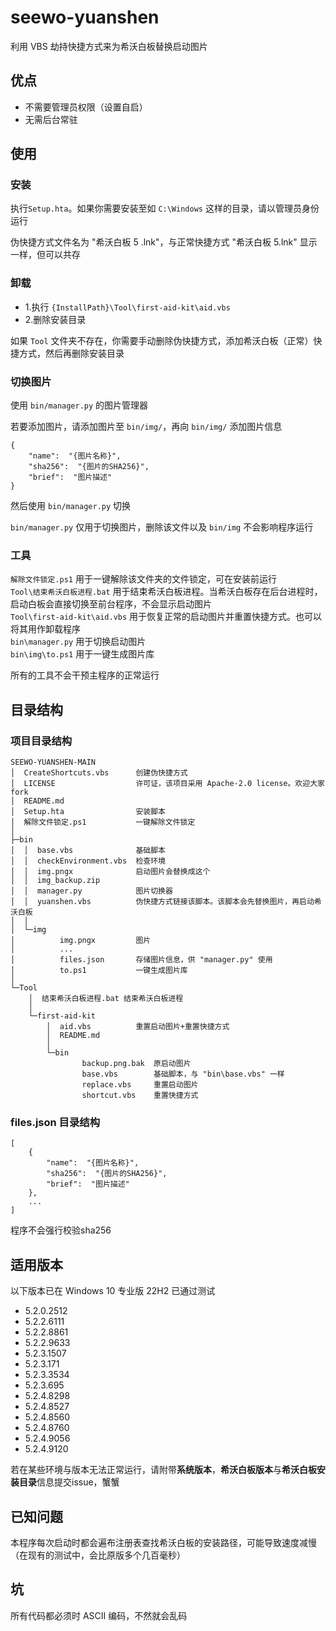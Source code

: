 # seewo-yuanshen

利用 VBS 劫持快捷方式来为希沃白板替换启动图片

## 优点
- 不需要管理员权限（设置自启）
- 无需后台常驻

## 使用
### 安装
执行`Setup.hta`。如果你需要安装至如 `C:\Windows` 这样的目录，请以管理员身份运行

伪快捷方式文件名为 "希沃白板 5 .lnk"，与正常快捷方式 "希沃白板 5.lnk" 显示一样，但可以共存

### 卸载
- 1.执行 `{InstallPath}\Tool\first-aid-kit\aid.vbs`
- 2.删除安装目录

如果 `Tool` 文件夹不存在，你需要手动删除伪快捷方式，添加希沃白板（正常）快捷方式，然后再删除安装目录

### 切换图片
使用 `bin/manager.py` 的图片管理器

若要添加图片，请添加图片至 `bin/img/`，再向 `bin/img/` 添加图片信息
```
{
	"name":  "{图片名称}",
	"sha256":  "{图片的SHA256}",
	"brief":  "图片描述"
}
```
然后使用 `bin/manager.py` 切换

`bin/manager.py` 仅用于切换图片，删除该文件以及 `bin/img` 不会影响程序运行

### 工具
`解除文件锁定.ps1` 用于一键解除该文件夹的文件锁定，可在安装前运行  
`Tool\结束希沃白板进程.bat` 用于结束希沃白板进程。当希沃白板存在后台进程时，启动白板会直接切换至前台程序，不会显示启动图片  
`Tool\first-aid-kit\aid.vbs` 用于恢复正常的启动图片并重置快捷方式。也可以将其用作卸载程序  
`bin\manager.py` 用于切换启动图片  
`bin\img\to.ps1` 用于一键生成图片库  

所有的工具不会干预主程序的正常运行

## 目录结构
### 项目目录结构
```
SEEWO-YUANSHEN-MAIN
│  CreateShortcuts.vbs		创建伪快捷方式
│  LICENSE					许可证，该项目采用 Apache-2.0 license。欢迎大家 fork
│  README.md
│  Setup.hta				安装脚本
│  解除文件锁定.ps1			一键解除文件锁定
│
├─bin
│  │  base.vbs				基础脚本
│  │  checkEnvironment.vbs	检查环境
│  │  img.pngx				启动图片会替换成这个
│  │  img_backup.zip
│  │  manager.py			图片切换器
│  │  yuanshen.vbs			伪快捷方式链接该脚本。该脚本会先替换图片，再启动希沃白板
│  │
│  └─img
│          img.pngx			图片
│          ...
│          files.json		存储图片信息，供 "manager.py" 使用
│          to.ps1			一键生成图片库
│
└─Tool
    │  结束希沃白板进程.bat	结束希沃白板进程
    │
    └─first-aid-kit
        │  aid.vbs			重置启动图片+重置快捷方式
        │  README.md
        │
        └─bin
                backup.png.bak	原启动图片
                base.vbs		基础脚本，与 "bin\base.vbs" 一样
                replace.vbs		重置启动图片
                shortcut.vbs	重置快捷方式
```

### files.json 目录结构
```
[
	{
		"name":  "{图片名称}",
		"sha256":  "{图片的SHA256}",
		"brief":  "图片描述"
	},
	...
]
```

程序不会强行校验sha256

## 适用版本
以下版本已在 Windows 10 专业版 22H2 已通过测试
- 5.2.0.2512
- 5.2.2.6111
- 5.2.2.8861
- 5.2.2.9633
- 5.2.3.1507
- 5.2.3.171
- 5.2.3.3534
- 5.2.3.695
- 5.2.4.8298
- 5.2.4.8527
- 5.2.4.8560
- 5.2.4.8760
- 5.2.4.9056
- 5.2.4.9120

若在某些环境与版本无法正常运行，请附带**系统版本**，**希沃白板版本**与**希沃白板安装目录**信息提交issue，蟹蟹

## 已知问题

本程序每次启动时都会遍布注册表查找希沃白板的安装路径，可能导致速度减慢（在现有的测试中，会比原版多个几百毫秒）

## 坑
所有代码都必须时 ASCII 编码，不然就会乱码

